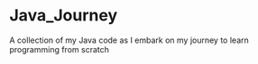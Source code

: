 # Java_Journey
A collection of my Java code as I embark on my journey to learn programming from scratch
